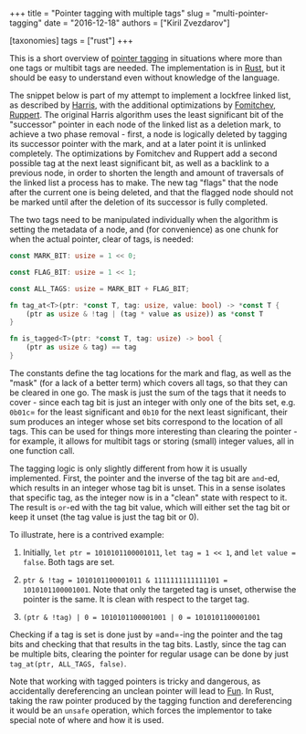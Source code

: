 +++
title = "Pointer tagging with multiple tags"
slug = "multi-pointer-tagging"
date = "2016-12-18"
authors = ["Kiril Zvezdarov"]

[taxonomies]
tags = ["rust"]
+++


This is a short overview of [pointer tagging](https://en.wikipedia.org/wiki/Tagged_pointer) in situations where more than one tags or multibit tags are needed. The implementation is in [Rust](https://www.rust-lang.org/), but it should be easy to understand even without knowledge of the language.

The snippet below is part of my attempt to implement a lockfree linked list, as described by [Harris](https://timharris.uk/papers/2001-disc.pdf), with the additional optimizations by [Fomitchev, Ruppert](http://www.cse.yorku.ca/~ruppert/papers/lfll.pdf). The original Harris algorithm uses the least significant bit of the "successor" pointer in each node of the linked list as a deletion mark, to achieve a two phase removal - first, a node is logically deleted by tagging its successor pointer with the mark, and at a later point it is unlinked completely. The optimizations by Fomitchev and Ruppert add a second possible tag at the next least significant bit, as well as a backlink to a previous node, in order to shorten the length and amount of traversals of the linked list a process has to make. The new tag "flags" that the node after the current one is being deleted, and that the flagged node should not be marked until after the deletion of its successor is fully completed.

The two tags need to be manipulated individually when the algorithm is setting the metadata of a node, and (for convenience) as one chunk for when the actual pointer, clear of tags, is needed:
```rust
const MARK_BIT: usize = 1 << 0;

const FLAG_BIT: usize = 1 << 1;

const ALL_TAGS: usize = MARK_BIT + FLAG_BIT;

fn tag_at<T>(ptr: *const T, tag: usize, value: bool) -> *const T {
    (ptr as usize & !tag | (tag * value as usize)) as *const T
}

fn is_tagged<T>(ptr: *const T, tag: usize) -> bool {
    (ptr as usize & tag) == tag
}
```

The constants define the tag locations for the mark and flag, as well as the "mask" (for a lack of a better term) which covers all tags, so that they can be cleared in one go. The mask is just the sum of the tags that it needs to cover - since each tag bit is just an integer with only one of the bits set, e.g. `0b01c`= for the least significant and `0b10` for the next least significant, their sum produces an integer whose set bits correspond to the location of all tags. This can be used for things more interesting than clearing the pointer - for example, it allows for multibit tags or storing (small) integer values, all in one function call.

The tagging logic is only slightly different from how it is usually implemented. First, the pointer and the inverse of the tag bit are `and`-ed, which results in an integer whose tag bit is unset. This in a sense isolates that specific tag, as the integer now is in a "clean" state with respect to it. The result is `or`-ed with the tag bit value, which will either set the tag bit or keep it unset (the tag value is just the tag bit or 0).

To illustrate, here is a contrived example:

1. Initially, `let ptr = 1010101100001011`, `let tag = 1 << 1`, and `let value = false`. Both tags are set.

2. `ptr & !tag = 1010101100001011 & 1111111111111101 = 1010101100001001`. Note that only the targeted tag is unset, otherwise the pointer is the same. It is clean with respect to the target tag.

3. `(ptr & !tag) | 0 = 1010101100001001 | 0 = 1010101100001001`

Checking if a tag is set is done just by =and=-ing the pointer and the tag bits and checking that that results in the tag bits. Lastly, since the tag can be multiple bits, clearing the pointer for regular usage can be done by just `tag_at(ptr, ALL_TAGS, false)`.

Note that working with tagged pointers is tricky and dangerous, as accidentally dereferencing an unclean pointer will lead to [Fun](http://dwarffortresswiki.org/index.php/DF2014:Losing). In Rust, taking the raw pointer produced by the tagging function and dereferencing it would be an `unsafe` operation, which forces the implementor to take special note of where and how it is used.

